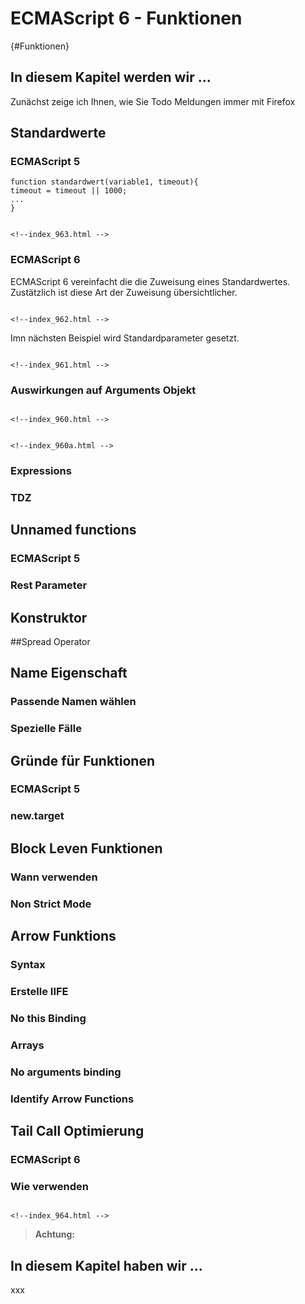 # ECMAScript 6 - Funktionen
[](#){#Funktionen}


## In diesem Kapitel werden wir …
Zunächst zeige ich Ihnen, wie Sie 
Todo Meldungen immer mit Firefox

## Standardwerte
### ECMAScript 5


```
function standardwert(variable1, timeout){
timeout = timeout || 1000;
...
}
```

```

<!--index_963.html -->
```

### ECMAScript 6

ECMAScript 6 vereinfacht die die Zuweisung eines Standardwertes. Zustätzlich 
ist diese Art der Zuweisung übersichtlicher.

```

<!--index_962.html -->
```

Imn nächsten Beispiel wird Standardparameter gesetzt.

```

<!--index_961.html -->
```

### Auswirkungen auf Arguments Objekt

```

<!--index_960.html -->
```


```

<!--index_960a.html -->
```



### Expressions
### TDZ

## Unnamed functions
### ECMAScript 5
### Rest Parameter

## Konstruktor

##Spread Operator

## Name Eigenschaft
### Passende Namen wählen
### Spezielle Fälle

## Gründe für Funktionen
### ECMAScript 5
### new.target

## Block Leven Funktionen
### Wann verwenden
### Non Strict Mode

## Arrow Funktions
### Syntax
### Erstelle IIFE
### No this Binding
### Arrays
### No arguments binding
### Identify Arrow Functions

## Tail Call Optimierung
### ECMAScript 6
### Wie verwenden













```

<!--index_964.html -->
```




> **Achtung:**


## In diesem Kapitel haben wir ...

xxx

[^1]: https://de.wikipedia.org/w/index.php?title=Interpreter&oldid=182588640 (https://bit.ly/2GT9nQS)
